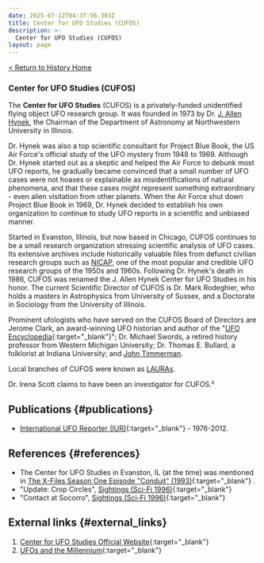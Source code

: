 ```yaml
---
date: 2025-07-12T04:37:56.303Z
title: Center for UFO Studies (CUFOS)
description: >-
  Center for UFO Studies (CUFOS)
layout: page
---
```


[< Return to History Home](/History-TriState)

### Center for UFO Studies (CUFOS)
The **Center for UFO Studies** (CUFOS) is a privately-funded
unidentified flying object
UFO research group. It was founded in 1973 by Dr.
[J. Allen Hynek](JAllenHynek), the Chairman of the
Department of Astronomy at Northwestern
University in
Illinois.

Dr. Hynek was also a top scientific consultant for Project Blue
Book, the US Air Force's official study
of the UFO mystery from 1948 to 1969. Although Dr. Hynek started out as
a skeptic and helped the Air Force to debunk most UFO reports, he
gradually became convinced that a small number of UFO cases were not
hoaxes or explainable as misidentifications of natural phenomena, and
that these cases might represent something extraordinary - even alien
visitation from other planets. When the Air Force shut down Project
Blue Book in 1969, Dr. Hynek decided to
establish his own organization to continue to study UFO reports in a
scientific and unbiased manner.

Started in Evanston,
Illinois, but now based in
Chicago, CUFOS continues to be a small research
organization stressing scientific analysis of UFO cases. Its extensive archives include historically valuable files from defunct civilian
research groups such as [NICAP](NICAP), one of the most
popular and credible UFO research groups of the 1950s and 1960s.
Following Dr. Hynek's death in 1986, CUFOS was renamed the J. Allen
Hynek Center for UFO Studies in his honor. The current Scientific
Director of CUFOS is Dr. Mark Rodeghier, who holds a masters in
Astrophysics from University of
Sussex, and a Doctorate in
Sociology from the University of
Illinois.

Prominent ufologists who have served on the CUFOS Board of Directors are
Jerome Clark, an award-winning UFO historian
and author of the "[UFO Encyclopedia](https://amzn.to/46khEYe){:target="_blank"}"; Dr. Michael Swords, a retired history professor from Western Michigan
University; Dr. Thomas E.
Bullard, a
folklorist at Indiana
University; and [John Timmerman](JohnTimmerman).

Local branches of CUFOS were known as [LAURAs](LAURA).

Dr. Irena Scott claims to have been an investigator for CUFOS.²

Publications {#publications}
----------

- [International UFO Reporter (IUR)](https://cufos.org/cufos-publications-databases/iur/){:target="_blank"} - 1976-2012.

References {#references}
----------

- The Center for UFO Studies in
Evanston, IL (at the time) was mentioned in [The X-Files Season One
Episode "Conduit" (1993)](https://amzn.to/4o41uIU){:target="_blank"} .
- "Update: Crop Circles", [Sightings (Sci-Fi 1996)](https://www.imdb.com/title/tt0966484/){:target="_blank"} 
- "Contact at Socorro", [Sightings (Sci-Fi 1996)](https://m.imdb.com/title/tt6275428/){:target="_blank"}

External links {#external_links}
--------------

1. [Center for UFO Studies Official Website](http://www.cufos.org){:target="_blank"}
2. [UFOs and the Millennium](https://www.abebooks.com/9781570744396/UFOs-Millennium-Creations-Edge-Series-1570744394/plp){:target="_blank"}



